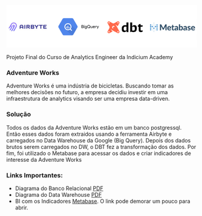 ![alt text](https://github.com/felipedeavila5/adventure-works/blob/master/images/stack.png?raw=true)


Projeto Final do Curso de Analytics Engineer da Indicium Academy 
### Adventure Works

Adventure Works é uma indústria de bicicletas. Buscando tomar as
melhores decisões no futuro, a empresa decidiu investir em uma infraestrutura
de analytics visando ser uma empresa data-driven. 


### Solução
Todos os dados da Adventure Works estão em um banco postgressql. 
Então esses dados foram extraidos usando a ferramenta Airbyte
e carregados no Data Warehouse da Google (Big Query). Depois 
dos dados brutos  serem carregados no DW, o DBT fez a
transformação dos dados.  Por fim, foi utilizado o 
Metabase para acessar os dados e criar indicadores de interesse
da Adventure Works


### Links Importantes:

- Diagrama do Banco Relacional [PDF](https://github.com/felipedeavila5/adventure-works/blob/master/documents/db_schema.pdf)
- Diagrama do Data Warehouse [PDF](https://github.com/felipedeavila5/adventure-works/blob/master/documents/dW_schema.pdf)
- BI com os Indicadores [Metabase](https://project-adventure-works.herokuapp.com/public/dashboard/f0944f0a-3b96-491f-b62e-a5097add909e). O link pode demorar um pouco para abrir.

